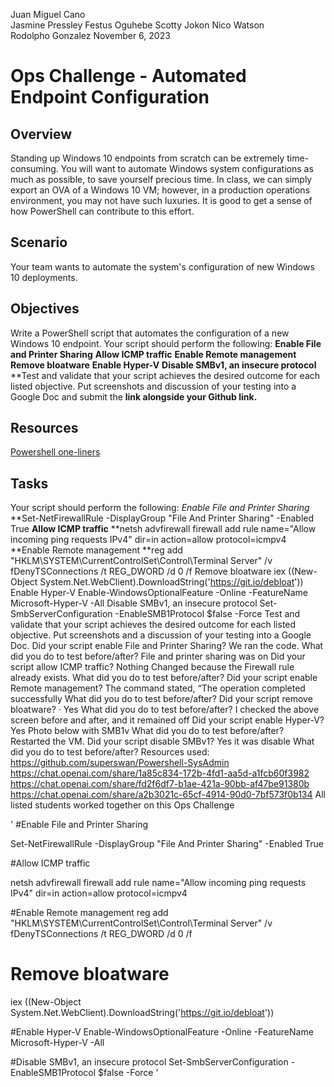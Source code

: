 
Juan Miguel Cano  	
Jasmine Pressley
Festus Oguhebe
Scotty Jokon
Nico Watson    
Rodolpho Gonzalez                                                    	        	        	November 6, 2023


# Ops Challenge - Automated Endpoint Configuration

## Overview
Standing up Windows 10 endpoints from scratch can be extremely time-consuming. You will want to automate Windows system configurations as much as possible, to save yourself precious time. In class, we can simply export an OVA of a Windows 10 VM; however, in a production operations environment, you may not have such luxuries. It is good to get a sense of how PowerShell can contribute to this effort.

## Scenario
Your team wants to automate the system's configuration of new Windows 10 deployments.


## Objectives

Write a PowerShell script that automates the configuration of a new Windows 10 endpoint. Your script should perform the following:
**Enable File and Printer Sharing**
**Allow ICMP traffic**
**Enable Remote management**
**Remove bloatware**
**Enable Hyper-V**
**Disable SMBv1, an insecure protocol**
**Test and validate that your script achieves the desired outcome for each listed objective. Put screenshots and discussion of your testing into a Google Doc and submit the **link alongside your Github link.**
## Resources
[Powershell one-liners](https://github.com/superswan/Powershell-SysAdmin)
 ## Tasks
Your script should perform the following:
*Enable File and Printer Sharing*
**Set-NetFirewallRule -DisplayGroup "File And Printer Sharing" -Enabled True
**Allow ICMP traffic**
**netsh advfirewall firewall add rule name="Allow incoming ping requests IPv4" dir=in action=allow protocol=icmpv4
**Enable Remote management
**reg add "HKLM\SYSTEM\CurrentControlSet\Control\Terminal Server" /v fDenyTSConnections /t REG_DWORD /d 0 /f
Remove bloatware
iex ((New-Object System.Net.WebClient).DownloadString('https://git.io/debloat'))
Enable Hyper-V
Enable-WindowsOptionalFeature -Online -FeatureName Microsoft-Hyper-V -All
Disable SMBv1, an insecure protocol
Set-SmbServerConfiguration -EnableSMB1Protocol $false -Force
Test and validate that your script achieves the desired outcome for each listed objective. Put screenshots and a discussion of your testing into a Google Doc.
Did your script enable File and Printer Sharing?
We ran the code.
What did you do to test before/after?
File and printer sharing was on
Did your script allow ICMP traffic?
 Nothing Changed because the Firewall rule already exists.
What did you do to test before/after?
Did your script enable Remote management?
The command stated, “The operation completed successfully
What did you do to test before/after?
 Did your script remove bloatware?
·         Yes
What did you do to test before/after? I checked the above screen before and after, and it remained off
Did your script enable Hyper-V?
Yes Photo below with SMB1v
What did you do to test before/after? Restarted the VM.
Did your script disable SMBv1?
Yes it was disable
What did you do to test before/after?
Resources used:
https://github.com/superswan/Powershell-SysAdmin
https://chat.openai.com/share/1a85c834-172b-4fd1-aa5d-a1fcb60f3982
https://chat.openai.com/share/fd2f6df7-b1ae-421a-90bb-af47be91380b
https://chat.openai.com/share/a2b3021c-65cf-4914-90d0-7bf573f0b134
All listed students worked together on this Ops Challenge










'
 #Enable File and Printer Sharing 

Set-NetFirewallRule -DisplayGroup "File And Printer Sharing" -Enabled True

#Allow ICMP traffic

netsh advfirewall firewall add rule name="Allow incoming ping requests IPv4" dir=in action=allow protocol=icmpv4

#Enable Remote management
reg add "HKLM\SYSTEM\CurrentControlSet\Control\Terminal Server" /v fDenyTSConnections /t REG_DWORD /d 0 /f

# Remove bloatware
iex ((New-Object System.Net.WebClient).DownloadString('https://git.io/debloat'))

#Enable Hyper-V
Enable-WindowsOptionalFeature -Online -FeatureName Microsoft-Hyper-V -All

#Disable SMBv1, an insecure protocol
Set-SmbServerConfiguration -EnableSMB1Protocol $false -Force '
